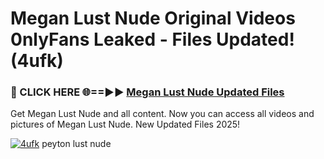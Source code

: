 # Megan Lust Nude Original Videos 0nlyFans Leaked - Files Updated! (4ufk)

<h3>🔴 CLICK HERE 🌐==►► <a href="https://tinyurl.com/5h6xmrr3" rel="nofollow">Megan Lust Nude Updated Files</a></h3>

Get Megan Lust Nude and all content. Now you can access all videos and pictures of Megan Lust Nude. New Updated Files 2025!

[![4ufk](https://i.imgur.com/KVD873Z.gif)](https://tinyurl.com/5h6xmrr3)
peyton lust nude